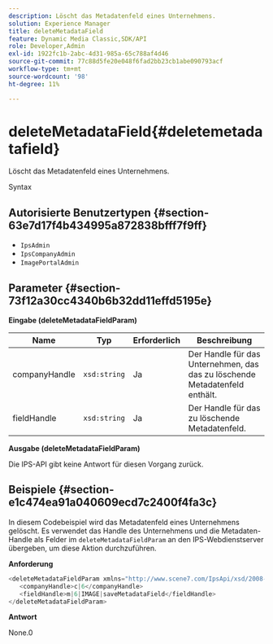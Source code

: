 ```yaml
---
description: Löscht das Metadatenfeld eines Unternehmens.
solution: Experience Manager
title: deleteMetadataField
feature: Dynamic Media Classic,SDK/API
role: Developer,Admin
exl-id: 1922fc1b-2abc-4d31-985a-65c788af4d46
source-git-commit: 77c88d5fe20e048f6fad2bb23cb1abe090793acf
workflow-type: tm+mt
source-wordcount: '98'
ht-degree: 11%

---
```


# deleteMetadataField{#deletemetadatafield}

Löscht das Metadatenfeld eines Unternehmens.

Syntax

## Autorisierte Benutzertypen {#section-63e7d17f4b434995a872838bfff7f9ff}

* `IpsAdmin`
* `IpsCompanyAdmin`
* `ImagePortalAdmin`

## Parameter {#section-73f12a30cc4340b6b32dd11effd5195e}

**Eingabe (deleteMetadataFieldParam)**

| Name | Typ | Erforderlich | Beschreibung |
|---|---|---|---|
| companyHandle | `xsd:string` | Ja | Der Handle für das Unternehmen, das das zu löschende Metadatenfeld enthält. |
| fieldHandle | `xsd:string` | Ja | Der Handle für das zu löschende Metadatenfeld. |

**Ausgabe (deleteMetadataFieldParam)**

Die IPS-API gibt keine Antwort für diesen Vorgang zurück.

## Beispiele {#section-e1c474ea91a040609ecd7c2400f4fa3c}

In diesem Codebeispiel wird das Metadatenfeld eines Unternehmens gelöscht. Es verwendet das Handle des Unternehmens und die Metadaten-Handle als Felder im `deleteMetadataFieldParam` an den IPS-Webdienstserver übergeben, um diese Aktion durchzuführen.

**Anforderung**

```java
<deleteMetadataFieldParam xmlns="http://www.scene7.com/IpsApi/xsd/2008-01-15">
   <companyHandle>c|6</companyHandle>
   <fieldHandle>m|6|IMAGE|saveMetadataField</fieldHandle>
</deleteMetadataFieldParam>
```

**Antwort**

None.0
